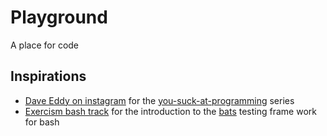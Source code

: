 # Playground

A place for code

## Inspirations

- [Dave Eddy on instagram](https://www.instagram.com/yousuckatprogramming) for the [you-suck-at-programming](https://github.com/bahamas10/you-suck-at-programming) series
- [Exercism bash track](https://exercism.org/tracks/bash) for the introduction to the [bats](https://github.com/sstephenson/bats) testing frame work for bash
